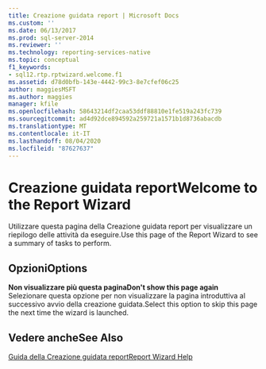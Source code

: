 ```yaml
---
title: Creazione guidata report | Microsoft Docs
ms.custom: ''
ms.date: 06/13/2017
ms.prod: sql-server-2014
ms.reviewer: ''
ms.technology: reporting-services-native
ms.topic: conceptual
f1_keywords:
- sql12.rtp.rptwizard.welcome.f1
ms.assetid: d78d0bfb-143e-4442-99c3-8e7cfef06c25
author: maggiesMSFT
ms.author: maggies
manager: kfile
ms.openlocfilehash: 58643214df2caa53ddf88810e1fe519a243fc739
ms.sourcegitcommit: ad4d92dce894592a259721a1571b1d8736abacdb
ms.translationtype: MT
ms.contentlocale: it-IT
ms.lasthandoff: 08/04/2020
ms.locfileid: "87627637"
---
```

# <a name="welcome-to-the-report-wizard"></a><span data-ttu-id="bc932-102">Creazione guidata report</span><span class="sxs-lookup"><span data-stu-id="bc932-102">Welcome to the Report Wizard</span></span>
  <span data-ttu-id="bc932-103">Utilizzare questa pagina della Creazione guidata report per visualizzare un riepilogo delle attività da eseguire.</span><span class="sxs-lookup"><span data-stu-id="bc932-103">Use this page of the Report Wizard to see a summary of tasks to perform.</span></span>  
  
## <a name="options"></a><span data-ttu-id="bc932-104">Opzioni</span><span class="sxs-lookup"><span data-stu-id="bc932-104">Options</span></span>  
 <span data-ttu-id="bc932-105">**Non visualizzare più questa pagina**</span><span class="sxs-lookup"><span data-stu-id="bc932-105">**Don't show this page again**</span></span>  
 <span data-ttu-id="bc932-106">Selezionare questa opzione per non visualizzare la pagina introduttiva al successivo avvio della creazione guidata.</span><span class="sxs-lookup"><span data-stu-id="bc932-106">Select this option to skip this page the next time the wizard is launched.</span></span>  
  
## <a name="see-also"></a><span data-ttu-id="bc932-107">Vedere anche</span><span class="sxs-lookup"><span data-stu-id="bc932-107">See Also</span></span>  
 [<span data-ttu-id="bc932-108">Guida della Creazione guidata report</span><span class="sxs-lookup"><span data-stu-id="bc932-108">Report Wizard Help</span></span>](../../2014/reporting-services/report-wizard-help.md)  
  
  
